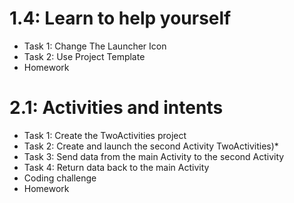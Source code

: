 # 1.4: Learn to help yourself
* Task 1: Change The Launcher Icon
* Task 2: Use Project Template 
* Homework 


# 2.1: Activities and intents

* Task 1: Create the TwoActivities project 
* Task 2: Create and launch the second Activity TwoActivities)*
* Task 3: Send data from the main Activity to the second Activity 
* Task 4: Return data back to the main Activity 
* Coding challenge 
* Homework 
